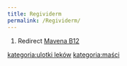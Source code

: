 ```yaml
---
title: Regividerm
permalink: /Regividerm/
---
```


1.  Redirect [Mavena B12](/Mavena_B12 "wikilink")

[kategoria:ulotki leków](/atopedia/kategoria:ulotki_leków "wikilink") [kategoria:maści](/atopedia/kategoria:maści "wikilink")